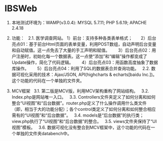 # IBSWeb
1. 本地测试环境为：WAMP(v3.0.4): MYSQL 5.7.11; PHP 5.6.19; APACHE 2.4.18

2. 功能：
   2.1. 医学调查网站。
        1）前台：支持多种各类表单格式；
        2）后台亮点01：基于前台Html页面的表单变量，利用POST数组，自动声明后台变量和自动赋值。这一点免去了大量的手工声明和赋值。
        3）后台亮点02：用户注册时，初始化每一个数据表。这一点使“添加”和“编辑”操作都变成了Update操作，简化了代码逻辑。
        4）后台亮点03：用函数高度抽象了数据库操作。
        5）后台亮点04：利用了SQL的数据表合并查询功能。
   2.2. 数据可视化采用的技术：Ajax/JSON, API(highcharts & echarts[baidu Inc.])。这个功能的代码在一个单独的文件夹。
   
3. MCV框架
   3.1. 第二版是MCV版，利用MCV架构重构了网站结构。
   3.2. Index.php是网站唯一入口。
   3.3. Controllers文件夹定义了如何分离和如何整合“UI视图”和“后台数据”。router.php定义了什么操作调用什么类文件（即，相当于大的功能分配）；各个control类定义了如何分离和如何整合相应需有的“UI视图”和“后台数据”。
   3.4. models是“后台数据”的执行类；view.php执行了“UI视图”和“后台数据”的整合。
   3.5. views文件夹保持了“UI视图”模板。
   3.6. 数据可视化没有整合到MCV框架中，这个功能的代码在一个单独的文件夹databench中。
